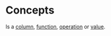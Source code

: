 # Concepts
Is a [column](./concepts/column.md), [function](./functions.md), [operation](./concepts/operation.md) or [value](./other/data_types.md).